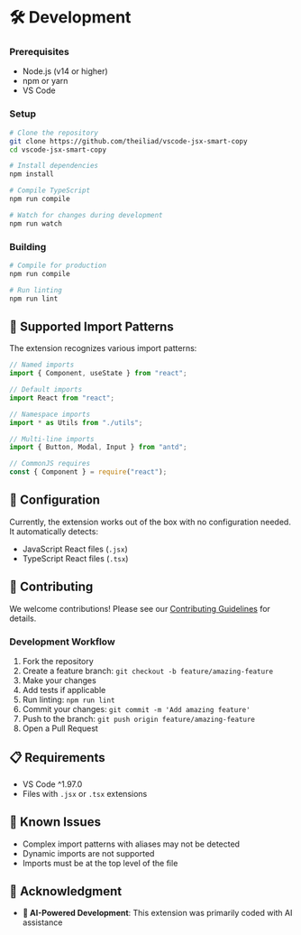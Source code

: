 # 🛠️ Development

### Prerequisites

- Node.js (v14 or higher)
- npm or yarn
- VS Code

### Setup

```bash
# Clone the repository
git clone https://github.com/theiliad/vscode-jsx-smart-copy
cd vscode-jsx-smart-copy

# Install dependencies
npm install

# Compile TypeScript
npm run compile

# Watch for changes during development
npm run watch
```

### Building

```bash
# Compile for production
npm run compile

# Run linting
npm run lint
```

## 🧩 Supported Import Patterns

The extension recognizes various import patterns:

```javascript
// Named imports
import { Component, useState } from "react";

// Default imports
import React from "react";

// Namespace imports
import * as Utils from "./utils";

// Multi-line imports
import { Button, Modal, Input } from "antd";

// CommonJS requires
const { Component } = require("react");
```

## 🔧 Configuration

Currently, the extension works out of the box with no configuration needed. It automatically detects:

- JavaScript React files (`.jsx`)
- TypeScript React files (`.tsx`)

## 🤝 Contributing

We welcome contributions! Please see our [Contributing Guidelines](CONTRIBUTING.md) for details.

### Development Workflow

1. Fork the repository
2. Create a feature branch: `git checkout -b feature/amazing-feature`
3. Make your changes
4. Add tests if applicable
5. Run linting: `npm run lint`
6. Commit your changes: `git commit -m 'Add amazing feature'`
7. Push to the branch: `git push origin feature/amazing-feature`
8. Open a Pull Request

## 📋 Requirements

- VS Code ^1.97.0
- Files with `.jsx` or `.tsx` extensions

## 🐛 Known Issues

- Complex import patterns with aliases may not be detected
- Dynamic imports are not supported
- Imports must be at the top level of the file

## 🙏 Acknowledgment

- **🤖 AI-Powered Development**: This extension was primarily coded with AI assistance
